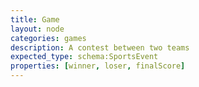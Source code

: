 ```yaml
---
title: Game
layout: node
categories: games
description: A contest between two teams
expected_type: schema:SportsEvent
properties: [winner, loser, finalScore]
---
```

